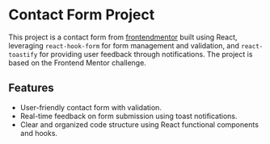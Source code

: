 # Contact Form Project

This project is a contact form from [frontendmentor](https://www.frontendmentor.io/challenges/contact-form--G-hYlqKJj) built using React, leveraging `react-hook-form` for form management and validation, and `react-toastify` for providing user feedback through notifications. The project is based on the Frontend Mentor challenge.

## Features

- User-friendly contact form with validation.
- Real-time feedback on form submission using toast notifications.
- Clear and organized code structure using React functional components and hooks.
